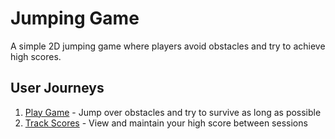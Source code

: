 # Jumping Game

A simple 2D jumping game where players avoid obstacles and try to achieve high scores.

## User Journeys

1. [Play Game](docs/journeys/play-game.md) - Jump over obstacles and try to survive as long as possible
2. [Track Scores](docs/journeys/track-scores.md) - View and maintain your high score between sessions